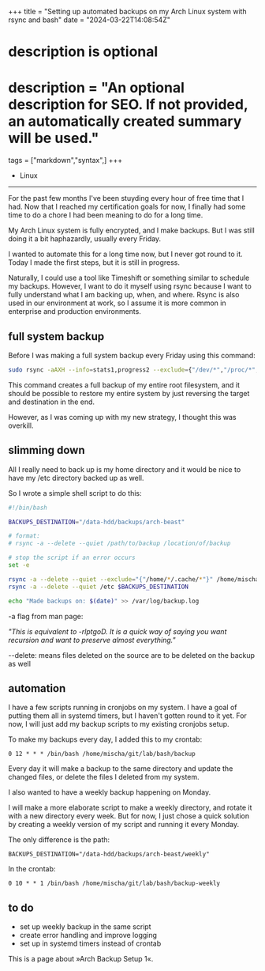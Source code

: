+++
title = "Setting up automated backups on my Arch Linux system with rsync and bash"
date = "2024-03-22T14:08:54Z"

#
# description is optional
#
# description = "An optional description for SEO. If not provided, an automatically created summary will be used."

tags = ["markdown","syntax",]
+++


- Linux
---
For the past few months I've been stuyding every hour of free time that I had. Now that I reached my certification goals for now, I finally had some time to do a chore I had been meaning to do for a long time.

My Arch Linux system is fully encrypted, and I make backups. But I was still doing it a bit haphazardly, usually every Friday.

I wanted to automate this for a long time now, but I never got round to it. Today I made the first steps, but it is still in progress.

Naturally, I could use a tool like Timeshift or something similar to schedule my backups. However, I want to do it myself using rsync because I want to fully understand what I am backing up, when, and where. Rsync is also used in our environment at work, so I assume it is more common in enterprise and production environments.

## full system backup

Before I was making a full system backup every Friday using this command:

```bash
sudo rsync -aAXH --info=stats1,progress2 --exclude={"/dev/*","/proc/*","/sys/*","/tmp/*","/run/*","/mnt/*","/media/*","/lost+found","/home/*/.cache/*","/data-hdd/","/games/","/var/lib/docker/*","/home/mischa/music/*","/swapfile", "/data-hdd2/", "/data-hdd3/"} / /data-hdd/backups/arch-beast/01-01-23
```

This command creates a full backup of my entire root filesystem, and it should be possible to restore my entire system by just reversing the target and destination in the end. 

However, as I was coming up with my new strategy, I thought this was overkill.

## slimming down

All I really need to back up is my home directory and it would be nice to have my /etc directory backed up as well. 

So I wrote a simple shell script to do this:

```bash
#!/bin/bash

BACKUPS_DESTINATION="/data-hdd/backups/arch-beast"

# format:
# rsync -a --delete --quiet /path/to/backup /location/of/backup

# stop the script if an error occurs
set -e

rsync -a --delete --quiet --exclude="{"/home/*/.cache/*"}" /home/mischa $BACKUPS_DESTINATION/home
rsync -a --delete --quiet /etc $BACKUPS_DESTINATION

echo "Made backups on: $(date)" >> /var/log/backup.log
```

-a flag from man page:

*"This  is  equivalent to -rlptgoD.  It is a quick way of saying you want recursion and want to preserve almost everything."*

--delete: means files deleted on the source are to be deleted on the backup as well

## automation

I have a few scripts running in cronjobs on my system. I have a goal of putting them all in systemd timers, but I haven't gotten round to it yet. For now, I will just add my backup scripts to my existing cronjobs setup.

To make my backups every day, I added this to my crontab:

`0 12 * * * /bin/bash /home/mischa/git/lab/bash/backup`

Every day it will make a backup to the same directory and update the changed files, or delete the files I deleted from my system.

I also wanted to have a weekly backup happening on Monday.

I will make a more elaborate script to make a weekly directory, and rotate it with a new directory every week. But for now, I just chose a quick solution by creating a weekly version of my script and running it every Monday.

The only difference is the path:

`BACKUPS_DESTINATION="/data-hdd/backups/arch-beast/weekly"`

In the crontab:

`0 10 * * 1 /bin/bash /home/mischa/git/lab/bash/backup-weekly`

## to do

- set up weekly backup in the same script
- create error handling and improve logging
- set up in systemd timers instead of crontab

This is a page about »Arch Backup Setup 1«.
